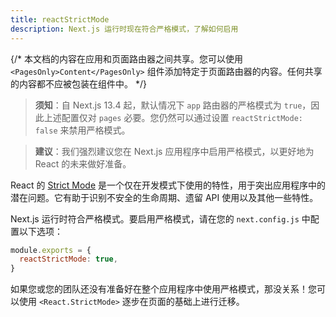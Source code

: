 ```yaml
---
title: reactStrictMode
description: Next.js 运行时现在符合严格模式，了解如何启用
---
```


{/* 本文档的内容在应用和页面路由器之间共享。您可以使用 `<PagesOnly>Content</PagesOnly>` 组件添加特定于页面路由器的内容。任何共享的内容都不应被包装在组件中。 */}

> **须知**：自 Next.js 13.4 起，默认情况下 `app` 路由器的严格模式为 `true`，因此上述配置仅对 `pages` 必要。您仍然可以通过设置 `reactStrictMode: false` 来禁用严格模式。

> **建议**：我们强烈建议您在 Next.js 应用程序中启用严格模式，以更好地为 React 的未来做好准备。

React 的 [Strict Mode](https://react.dev/reference/react/StrictMode) 是一个仅在开发模式下使用的特性，用于突出应用程序中的潜在问题。它有助于识别不安全的生命周期、遗留 API 使用以及其他一些特性。

Next.js 运行时符合严格模式。要启用严格模式，请在您的 `next.config.js` 中配置以下选项：

```js filename="next.config.js"
module.exports = {
  reactStrictMode: true,
}
```

如果您或您的团队还没有准备好在整个应用程序中使用严格模式，那没关系！您可以使用 `<React.StrictMode>` 逐步在页面的基础上进行迁移。